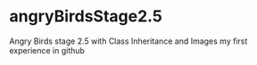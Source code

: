 # angryBirdsStage2.5
Angry Birds stage 2.5 with Class Inheritance and Images
my first experience in github
